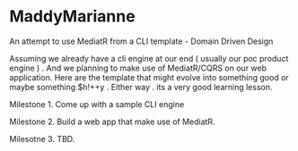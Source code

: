 # MaddyMarianne
An attempt to use MediatR from a CLI template - Domain Driven Design

Assuming we already have a cli engine at our end ( usually our poc product engine ) . And we planning to make use of MediatR/CQRS on our web application. Here are the template that might evolve into something good or maybe something $h!++y . Either way . its a very good learning lesson. 

Milestone 1. 
Come up with a sample CLI engine

Milestone 2.
Build a web app that make use of MediatR.

Milesotne 3.
TBD. 




